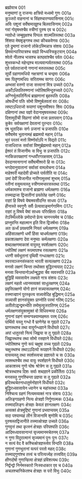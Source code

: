 ब्रह्मोवाच	001  
मनुष्याणां तु राजन्यः क्षत्रियो मध्यमो गुणः	001a  
कुञ्जरो वाहनानां च सिंहश्चारण्यवासिनाम्	001c  
अविः पशूनां सर्वेषामाखुश्च बिलवासिनाम्	002a  
गवां गोवृषभश्चैव स्त्रीणां पुरुष एव च	002c  
न्यग्रोधो जम्बुवृक्षश्च पिप्पलः शाल्मलिस्तथा	003a  
शिंशपा मेषशृङ्गश्च तथा कीचकवेणवः	003c  
एते द्रुमाणां राजानो लोकेऽस्मिन्नात्र संशयः	003e  
हिमवान्पारियात्रश्च सह्यो विन्ध्यस्त्रिकूटवान्	004a  
श्वेतो नीलश्च भासश्च काष्ठवांश्चैव पर्वतः	004c  
शुभस्कन्धो महेन्द्रश्च माल्यवान्पर्वतस्तथा	005a  
एते पर्वतराजानो गणानां मरुतस्तथा	005c  
सूर्यो ग्रहाणामधिपो नक्षत्राणां च चन्द्रमाः	006a  
यमः पितॄणामधिपः सरितामथ सागरः	006c  
अम्भसां वरुणो राजा सत्त्वानां मित्र उच्यते	007a  
अर्कोऽधिपतिरुष्णानां ज्योतिषामिन्दुरुच्यते	007c  
अग्निर्भूतपतिर्नित्यं ब्राह्मणानां बृहस्पतिः	008a  
ओषधीनां पतिः सोमो विष्णुर्बलवतां वरः	008c  
त्वष्टाऽधिराजो रूपाणां पशूनामीश्वरः शिवः	009a  
दक्षिणानां तथा यज्ञो वेदानामृषयस्तथा	009c  
दिशामुदीची विप्राणां सोमो राजा प्रतापवान्	010a  
कुबेरः सर्वयक्षाणां देवतानां पुरन्दरः	010c  
एष भूतादिकः सर्गः प्रजानां च प्रजापतिः	010e  
सर्वेषामेव भूतानामहं ब्रह्ममयो महान्	011a  
भूतं परतरं मत्तो विष्णोर्वाऽपि न विद्यते	011c  
राजाधिराजः सर्वासां विष्णुर्ब्रह्ममयो महान्	012a  
ईश्वरं तं विजानीमः स विभुः स प्रजापतिः	012c  
नरकिन्नरयक्षाणां गन्धर्वोरगरक्षसाम्	013a  
देवदानवनागानां सर्वेषामीश्वरो हि सः	013c  
भगदेवानुयातानां सर्वासां वामलोचना	014a  
माहेश्वरी महादेवी प्रोच्यते पार्वतीति या	014c  
उमां देवीं विजानीत नारीणामुत्तमां शुभाम्	015a  
रतीनां वसुमत्यस्तु स्त्रीणामप्सरसस्तथा	015c  
धर्मकामाश्च राजानो ब्राह्मणा धर्मलक्षणाः	016a  
तस्माद्राजा द्विजातीनां प्रयतेतेह रक्षणे	016c  
राज्ञां हि विषये येषामवसीदन्ति साधवः	017a  
हीनास्ते स्वगुणैः सर्वैः प्रेत्यावाङ्मार्गगामिनः	017c  
राज्ञां तु विषये येषां साधवः परिरक्षिताः	018a  
तेऽस्मिँल्लोके प्रमोदन्ते प्रेत्य चानन्त्यमेव च	018c  
प्राप्नुवन्ति महात्मान इति वित्त द्विजर्षभाः	018e  
अत ऊर्ध्वं प्रवक्ष्यामि नियतं धर्मलक्षणम्	019a  
अहिंसालक्षणो धर्मो हिंसा चाधर्मलक्षणा	019c  
प्रकाशलक्षणा देवा मनुष्याः कर्मलक्षणाः	020a  
शब्दलक्षणमाकाशं वायुस्तु स्पर्शलक्षणः	020c  
ज्योतिषां लक्षणं रूपमापश्च रसलक्षणाः	021a  
धरणी सर्वभूतानां पृथिवी गन्धलक्षणा	021c  
स्वरव्यञ्जनसंस्कारा भारती सत्यलक्षणा	022a  
मनसो लक्षणं चिन्ता तथोक्ता बुद्धिरन्वयात्	022c  
मनसा चिन्तयानोऽर्थान्बुद्ध्या चैव व्यवस्यति	023a  
बुद्धिर्हि व्यवसायेन लक्ष्यते नात्र संशयः	023c  
लक्षणं महतो ध्यानमव्यक्तं साधुलक्षणम्	024a  
प्रवृत्तिलक्षणो योगो ज्ञानं सन्न्यासलक्षणम्	024c  
तस्माज्ज्ञानं पुरस्कृत्य सन्न्यसेदिह बुद्धिमान्	025a  
सन्न्यासी ज्ञानसंयुक्तः प्राप्नोति परमां गतिम्	025c  
अतीतोऽद्वन्द्वमभ्येति तमोमृत्युजरातिगम्	025e  
धर्मलक्षणसंयुक्तमुक्तं वो विधिवन्मया	026a  
गुणानां ग्रहणं सम्यग्वक्ष्याम्यहमतः परम्	026c  
पार्थिवो यस्तु गन्धो वै घ्राणेनेह स गृह्यते	027a  
घ्राणस्थश्च तथा वायुर्गन्धज्ञाने विधीयते	027c  
अपां धातुरसो नित्यं जिह्वया स तु गृह्यते	028a  
जिह्वास्थश्च तथा सोमो रसज्ञाने विधीयते	028c  
ज्योतिषश्च गुणो रूपं चक्षुषा तच्च गृह्यते	029a  
चक्षुःस्थश्च तथाऽऽदित्यो रूपज्ञाने विधीयते	029c  
वायव्यस्तु तथा स्पर्शस्त्वचा प्रज्ञायते च सः	030a  
त्वक्स्थश्चैव तथा वायुः स्पर्शज्ञाने विधीयते	030c  
आकाशस्य गुणो घोषः श्रोत्रेण स तु गृह्यते	031a  
श्रोत्रस्थाश्च दिशः सर्वाः शब्दज्ञाने प्रकीर्तिताः	031c  
मनसस्तु गुणश्चिन्ता प्रज्ञया स तु गृह्यते	032a  
हृदिस्थचेतनाधातुर्मनोज्ञाने विधीयते	032c  
बुद्धिरध्यवसायेन ध्यानेन च महांस्तथा	033a  
निश्चित्य ग्रहणं नित्यमव्यक्तं नात्र संशयः	033c  
अलिङ्गग्रहणो नित्यः क्षेत्रज्ञो निर्गुणात्मकः	034a  
तस्मादलिङ्गः क्षेत्रज्ञः केवलं ज्ञानलक्षणः	034c  
अव्यक्तं क्षेत्रमुद्दिष्टं गुणानां प्रभवाप्ययम्	035a  
सदा पश्याम्यहं लीनं विजानामि शृणोमि च	035c  
पुरुषस्तद्विजानीते तस्मात्क्षेत्रज्ञ उच्यते	036a  
गुणवृत्तं तथा कृत्स्नं क्षेत्रज्ञः परिपश्यति	036c  
आदिमध्यावसानान्तं सृज्यमानमचेतनम्	037a  
न गुणा विदुरात्मानं सृज्यमानं पुनः पुनः	037c  
न सत्यं वेद वै कश्चित्क्षेत्रज्ञस्त्वेव विन्दति	038a  
गुणानां गुणभूतानां यत्परं परतो महत्	038c  
तस्माद्गुणांश्च तत्त्वं च परित्यज्येह तत्त्ववित्	039a  
क्षीणदोषो गुणान्हित्वा क्षेत्रज्ञं प्रविशत्यथ	039c  
निर्द्वन्द्वो निर्नमस्कारो निःस्वधाकार एव च	040a  
अचलश्चानिकेतश्च क्षेत्रज्ञः स परो विभुः	040c  
